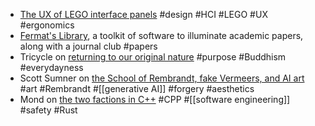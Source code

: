 - [The UX of LEGO interface panels](https://interactionmagic.com/UX-LEGO-Interfaces/) #design #HCI #LEGO #UX #ergonomics
- [Fermat's Library](https://fermatslibrary.com/), a toolkit of software to illuminate academic papers, along with a journal club #papers
- Tricycle on [returning to our original nature](https://tricycle.org/article/purpose-santiago-jimenez/) #purpose #Buddhism #everydayness
- Scott Sumner on [the School of Rembrandt, fake Vermeers, and AI art](https://scottsumner.substack.com/p/school-of-rembrandt-fake-vermeers) #art #Rembrandt #[[generative AI]] #forgery #aesthetics
- Mond on [the two factions in C++](https://herecomesthemoon.net/2024/11/two-factions-of-cpp/) #CPP #[[software engineering]] #safety #Rust
